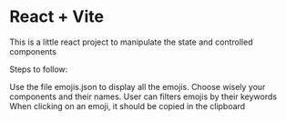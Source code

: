 # React + Vite

This is a little react project to manipulate the state and controlled components

Steps to follow:

Use the file emojis.json to display all the emojis. Choose wisely your components and their names.
User can filters emojis by their keywords
When clicking on an emoji, it should be copied in the clipboard
